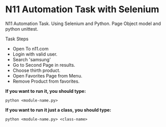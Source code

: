# N11 Automation Task with Selenium
N11 Automation Task. Using Selenium and Python. 
Page Object model and python unittest.

  Task Steps
- Open To n11.com
- Login with valid user.
- Search 'samsung'
- Go to Second Page in results.
- Choose thirth product.
- Open Favorites Page from Menu.
- Remove Product from favorites.

**If you want to run it, you should type:**
```
python <module-name.py> 
```
**If you want to run it just a class, you should type:**
```
python <module-name.py> <class-name> 
```
